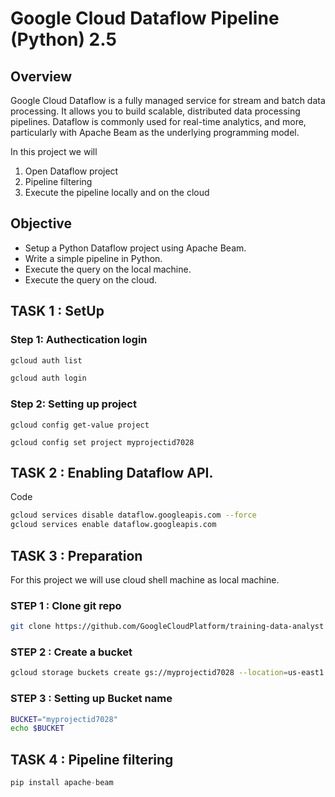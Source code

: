 # Google Cloud Dataflow Pipeline (Python) 2.5

## Overview

Google Cloud Dataflow is a fully managed service for stream and batch data processing. It allows you to build scalable, distributed data processing pipelines. Dataflow is commonly used for real-time analytics, and more, particularly with Apache Beam as the underlying programming model.

In this project we will

1.  Open Dataflow project
2.  Pipeline filtering
3.  Execute the pipeline locally and on the cloud

## Objective

* Setup a Python Dataflow project using Apache Beam.
* Write a simple pipeline in Python.
* Execute the query on the local machine.
* Execute the query on the cloud.


## TASK 1 : SetUp

### Step 1: Authectication login

```bash
gcloud auth list
```
```bash
gcloud auth login
```
### Step 2: Setting up project
```
gcloud config get-value project

gcloud config set project myprojectid7028
```

## TASK 2 :  Enabling Dataflow API.

Code

```bash 
gcloud services disable dataflow.googleapis.com --force
gcloud services enable dataflow.googleapis.com
```


## TASK 3 :  Preparation

For this project we will use cloud shell machine as local machine.

### STEP 1 : Clone git repo

```bash
git clone https://github.com/GoogleCloudPlatform/training-data-analyst
```

### STEP 2 : Create a bucket 

```bash
gcloud storage buckets create gs://myprojectid7028 --location=us-east1 --no-public-access-prevention
```

### STEP 3 : Setting up Bucket name 

```bash
BUCKET="myprojectid7028"
echo $BUCKET
```


## TASK 4 : Pipeline filtering 

```python
pip install apache-beam
```





